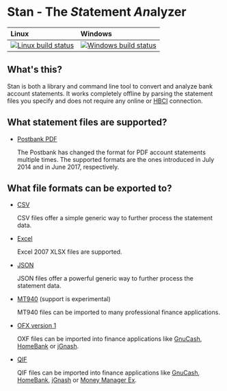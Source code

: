 # Stan - The *St*atement *An*alyzer

| Linux | Windows |
| :---- | :------ |
[ ![Linux build status][1]][2] | [![Windows build status][3]][4] |

[1]: https://travis-ci.org/sschuberth/Stan.svg?branch=master
[2]: https://travis-ci.org/sschuberth/Stan
[3]: https://ci.appveyor.com/api/projects/status/xeyju8npt336ley5/branch/master?svg=true
[4]: https://ci.appveyor.com/project/sschuberth/Stan/branch/master

## What's this?

Stan is both a library and command line tool to convert and analyze bank account statements. It works completely offline by parsing the statement files you specify and does not require any online or [HBCI](http://www.hbci-zka.de/spec/spezifikation.htm) connection.

## What statement files are supported?

- [Postbank PDF](https://www.postbank.de/privatkunden/docs/Kontoauszug_A4_Privatkunden.pdf)

  The Postbank has changed the format for PDF account statements multiple times. The supported formats are the ones introduced in July 2014 and in June 2017, respectively.

## What file formats can be exported to?

- [CSV](https://en.wikipedia.org/wiki/Comma-separated_values)

  CSV files offer a simple generic way to further process the statement data.

- [Excel](https://en.wikipedia.org/wiki/Microsoft_Excel)

  Excel 2007 XLSX files are supported.

- [JSON](https://www.json.org/)

  JSON files offer a powerful generic way to further process the statement data.

- [MT940](https://de.wikipedia.org/wiki/MT940) (support is experimental)

  MT940 files can be imported to many professional finance applications.

- [OFX version 1](http://www.ofx.net/downloads.html)

  OXF files can be imported into finance applications like [GnuCash](https://www.gnucash.org/), [HomeBank](http://homebank.free.fr/en/index.php) or [jGnash](https://ccavanaugh.github.io/jgnash/).

- [QIF](https://en.wikipedia.org/wiki/Quicken_Interchange_Format)

  QIF files can be imported into finance applications like [GnuCash](https://www.gnucash.org/), [HomeBank](http://homebank.free.fr/en/index.php), [jGnash](https://ccavanaugh.github.io/jgnash/) or [Money Manager Ex](https://www.moneymanagerex.org/).
